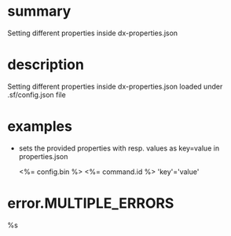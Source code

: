 # summary

Setting different properties inside dx-properties.json

# description

Setting different properties inside dx-properties.json loaded under .sf/config.json file

# examples

- sets the provided properties with resp. values as key=value in properties.json

  <%= config.bin %> <%= command.id %> 'key'='value'

# error.MULTIPLE_ERRORS

%s
